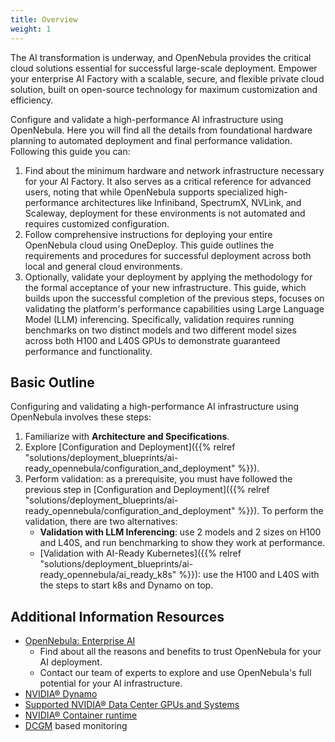 ```yaml
---
title: Overview
weight: 1
---
```


The AI transformation is underway, and OpenNebula provides the critical cloud solutions essential for successful large-scale deployment. Empower your enterprise AI Factory with a scalable, secure, and flexible private cloud solution, built on open-source technology for maximum customization and efficiency.

Configure and validate a high-performance AI infrastructure using OpenNebula. Here you will find all the details from foundational hardware planning to automated deployment and final performance validation. Following this guide you can:

1. Find about the minimum hardware and network infrastructure necessary for your AI Factory. It also serves as a critical reference for advanced users, noting that while OpenNebula supports specialized high-performance architectures like Infiniband, SpectrumX, NVLink, and Scaleway, deployment for these environments is not automated and requires customized configuration.
2. Follow comprehensive instructions for deploying your entire OpenNebula cloud using OneDeploy. This guide outlines the requirements and procedures for successful deployment across both local and general cloud environments.
3. Optionally, validate your deployment by applying the methodology for the formal acceptance of your new infrastructure. This guide, which builds upon the successful completion of the previous steps, focuses on validating the platform's performance capabilities using Large Language Model (LLM) inferencing. Specifically, validation requires running benchmarks on two distinct models and two different model sizes across both H100 and L40S GPUs to demonstrate guaranteed performance and functionality.


## Basic Outline

Configuring and validating a high-performance AI infrastructure using OpenNebula involves these steps:

1. Familiarize with **Architecture and Specifications**.
2. Explore [Configuration and Deployment]({{% relref "solutions/deployment_blueprints/ai-ready_opennebula/configuration_and_deployment" %}}).
3. Perform validation:  as a prerequisite, you must have followed the previous step in [Configuration and Deployment]({{% relref "solutions/deployment_blueprints/ai-ready_opennebula/configuration_and_deployment" %}}). To perform the validation, there are two alternatives:
    * **Validation with LLM Inferencing**: use 2 models and 2 sizes on H100 and L40S, and run benchmarking to show they work at performance.
    * [Validation with AI-Ready Kubernetes]({{% relref "solutions/deployment_blueprints/ai-ready_opennebula/ai_ready_k8s" %}}): use the H100 and L40S with the steps to start k8s and Dynamo on top. 


## Additional Information Resources

* [OpenNebula: Enterprise AI](https://opennebula.io/enterprise-ai/)
    * Find about all the reasons and benefits to trust OpenNebula for your AI deployment.
    * Contact our team of experts to explore and use OpenNebula's full potential for your AI infrastructure.
* [NVIDIA&reg; Dynamo](https://docs.nvidia.com/dynamo/latest/index.html)
* [Supported NVIDIA&reg; Data Center GPUs and Systems](https://docs.nvidia.com/datacenter/cloud-native/gpu-operator/24.9.2/platform-support.html#supported-nvidia-data-center-gpus-and-systems)
* [NVIDIA&reg; Container runtime](https://developer.nvidia.com/container-runtime)
* [DCGM](https://developer.nvidia.com/dcgm) based monitoring
